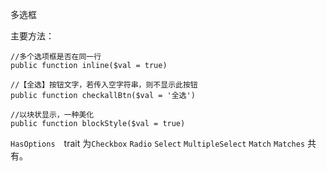 多选框

主要方法：

```
//多个选项框是否在同一行
public function inline($val = true)

//【全选】按钮文字，若传入空字符串，则不显示此按钮
public function checkallBtn($val = '全选')

//以块状显示，一种美化
public function blockStyle($val = true)
```
`HasOptions`　trait 为`Checkbox` `Radio` `Select` `MultipleSelect` `Match` `Matches` 共有。